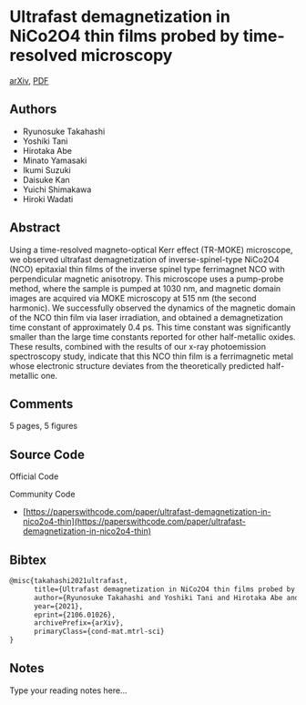 
# Ultrafast demagnetization in NiCo2O4 thin films probed by time-resolved microscopy

[arXiv](https://arxiv.org/abs/2106.01026), [PDF](https://arxiv.org/pdf/2106.01026.pdf)

## Authors

- Ryunosuke Takahashi
- Yoshiki Tani
- Hirotaka Abe
- Minato Yamasaki
- Ikumi Suzuki
- Daisuke Kan
- Yuichi Shimakawa
- Hiroki Wadati

## Abstract

Using a time-resolved magneto-optical Kerr effect (TR-MOKE) microscope, we observed ultrafast demagnetization of inverse-spinel-type NiCo2O4 (NCO) epitaxial thin films of the inverse spinel type ferrimagnet NCO with perpendicular magnetic anisotropy. This microscope uses a pump-probe method, where the sample is pumped at 1030 nm, and magnetic domain images are acquired via MOKE microscopy at 515 nm (the second harmonic). We successfully observed the dynamics of the magnetic domain of the NCO thin film via laser irradiation, and obtained a demagnetization time constant of approximately 0.4 ps. This time constant was significantly smaller than the large time constants reported for other half-metallic oxides. These results, combined with the results of our x-ray photoemission spectroscopy study, indicate that this NCO thin film is a ferrimagnetic metal whose electronic structure deviates from the theoretically predicted half-metallic one.

## Comments

5 pages, 5 figures

## Source Code

Official Code



Community Code

- [https://paperswithcode.com/paper/ultrafast-demagnetization-in-nico2o4-thin](https://paperswithcode.com/paper/ultrafast-demagnetization-in-nico2o4-thin)

## Bibtex

```tex
@misc{takahashi2021ultrafast,
      title={Ultrafast demagnetization in NiCo2O4 thin films probed by time-resolved microscopy}, 
      author={Ryunosuke Takahashi and Yoshiki Tani and Hirotaka Abe and Minato Yamasaki and Ikumi Suzuki and Daisuke Kan and Yuichi Shimakawa and Hiroki Wadati},
      year={2021},
      eprint={2106.01026},
      archivePrefix={arXiv},
      primaryClass={cond-mat.mtrl-sci}
}
```

## Notes

Type your reading notes here...

